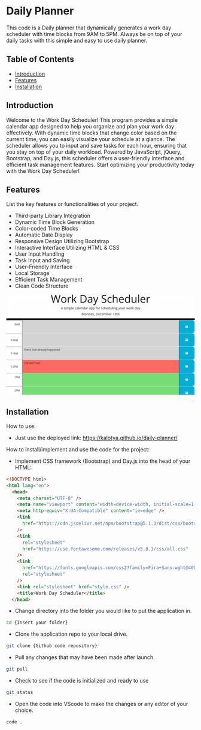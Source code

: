 # Daily Planner

This code is a Daily planner that dynamically generates a work day scheduler with time blocks from 9AM to 5PM. Always be on top of your daily tasks with this simple and easy to use daily planner.

## Table of Contents

- [Introduction](#introduction)
- [Features](#features)
- [Installation](#installation)

## Introduction

Welcome to the Work Day Scheduler! This program provides a simple calendar app designed to help you organize and plan your work day effectively. With dynamic time blocks that change color based on the current time, you can easily visualize your schedule at a glance. The scheduler allows you to input and save tasks for each hour, ensuring that you stay on top of your daily workload. Powered by JavaScript, jQuery, Bootstrap, and Day.js, this scheduler offers a user-friendly interface and efficient task management features. Start optimizing your productivity today with the Work Day Scheduler!

## Features

List the key features or functionalities of your project.

- Third-party Library Integration
- Dynamic Time Block Generation
- Color-coded Time Blocks
- Automatic Date Display
- Responsive Design Utilizing Bootstrap
- Interactive Interface Utilizing HTML & CSS
- User Input Handling
- Task Input and Saving
- User-Friendly Interface
- Local Storage
- Efficient Task Management
- Clean Code Structure 

![Alt Text](Daily-planner-demo.gif)

## Installation

How to use:
 - Just use the deployed link:
 https://kalotya.github.io/daily-planner/
 


How to install/implement and use the code for the project:

- Implement CSS framework (Bootstrap) and Day.js into the head of your HTML:
```html
<!DOCTYPE html>
<html lang="en">
  <head>
    <meta charset="UTF-8" />
    <meta name="viewport" content="width=device-width, initial-scale=1.0" />
    <meta http-equiv="X-UA-Compatible" content="ie=edge" />
    <link
      href="https://cdn.jsdelivr.net/npm/bootstrap@5.1.3/dist/css/bootstrap.min.css"
    />
    <link
      rel="stylesheet"
      href="https://use.fontawesome.com/releases/v5.8.1/css/all.css"
    />
    <link
      href="https://fonts.googleapis.com/css2?family=Fira+Sans:wght@400;700&display=swap"
      rel="stylesheet"
    />
    <link rel="stylesheet" href="style.css" />
    <title>Work Day Scheduler</title>
  </head>
```



- Change directory into the folder you would like to put the application in.
```bash
cd {Insert your folder}
```
- Clone the application repo to your local drive.
```bash
git clone {Github code repository}
```
- Pull any changes that may have been made after launch.
```bash
git pull
```
- Check to see if the code is initialized and ready to use
```bash
git status
```
- Open the code into VScode to make the changes or any editor of your choice.
```bash
code .
```